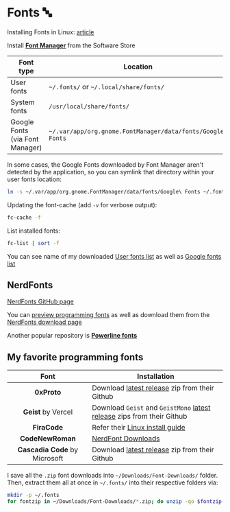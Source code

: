 # Fonts 🔤

Installing Fonts in Linux: [article](https://itsfoss.com/install-fonts-ubuntu/)

Install [**Font Manager**](https://github.com/FontManager/font-manager) from the Software Store

| Font type                       | Location                                                    |
| ------------------------------- | ----------------------------------------------------------- |
| User fonts                      | `~/.fonts/` or `~/.local/share/fonts/`                      |
| System fonts                    | `/usr/local/share/fonts/`                                   |
| Google Fonts (via Font Manager) | `~/.var/app/org.gnome.FontManager/data/fonts/Google\ Fonts` |

In some cases, the Google Fonts downloaded by Font Manager aren't detected by the application, so you can symlink that directory within your user fonts location:

```sh
ln -s ~/.var/app/org.gnome.FontManager/data/fonts/Google\ Fonts ~/.fonts/GoogleFonts
```

Updating the font-cache (add `-v` for verbose output):

```sh
fc-cache -f
```

List installed fonts:

```sh
fc-list | sort -f
```

You can see name of my downloaded [User fonts list](https://github.com/datkumar/Configs/blob/main/config-files/fonts/font-names.txt) as well as [Google fonts list](https://github.com/datkumar/Configs/blob/main/config-files/fonts/font-names-google.txt)

## NerdFonts

[NerdFonts GitHub page](https://github.com/ryanoasis/nerd-fonts)

You can [preview programming fonts](https://www.programmingfonts.org) as well as download them from the [NerdFonts download page](https://www.nerdfonts.com/font-downloads)

Another popular repository is [**Powerline fonts**](https://github.com/powerline/fonts)

## My favorite programming fonts

|              Font              | Installation                                                                                                                    |
| :----------------------------: | ------------------------------------------------------------------------------------------------------------------------------- |
|          **0xProto**           | Download [latest release](https://github.com/0xType/0xProto/releases/) zip from their Github                                    |
|      **Geist** by Vercel       | Download `Geist` and `GeistMono` [latest release](https://github.com/vercel/geist-font/releases/) zips from their Github        |
|          **FiraCode**          | Refer their [Linux install guide](https://github.com/tonsky/FiraCode/wiki/Linux-instructions#installing-with-a-package-manager) |
|        **CodeNewRoman**        | [NerdFont Downloads](https://www.nerdfonts.com/font-downloads)                                                                  |
| **Cascadia Code** by Microsoft | Download [latest release](https://github.com/microsoft/cascadia-code/releases) zip from their Github                            |

I save all the `.zip` font downloads into `~/Downloads/Font-Downloads/` folder. Then, extract them all at once in `~/.fonts/` into their respective folders via:

```sh
mkdir -p ~/.fonts
for fontzip in ~/Downloads/Font-Downloads/*.zip; do unzip -qo $fontzip -d ~/.fonts/$(basename $fontzip .zip); done
```
